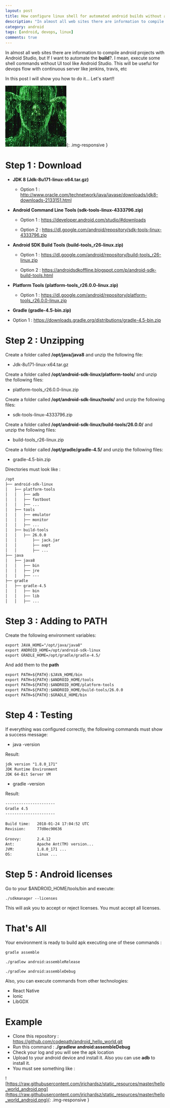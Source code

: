 ```yaml
---
layout: post
title: How configure linux shell for automated android builds without android studio
description: "In almost all web sites there are information to compile android projects with Android Studio..."
category: android
tags: [android, devops, linux]
comments: true  
---
```


In almost all web sites there are information to compile android projects with Android Studio, but If I want to automate the **build**?. I mean, execute some shell commands without UI tool like Android Studio. This will be useful for devops flow with continuous server like jenkins, travis, etc

In this post I will show you how to do it... Let's start!!

![neo-shell-face](https://raw.githubusercontent.com/jrichardsz/static_resources/master/neo-shell-face.png){: .img-responsive }

# Step 1 : Download

- **JDK 8 (Jdk-8u171-linux-x64.tar.gz)**

  - Option 1 : http://www.oracle.com/technetwork/java/javase/downloads/jdk8-downloads-2133151.html

- **Android Command Line Tools (sdk-tools-linux-4333796.zip)**

  - Option 1 : https://developer.android.com/studio/#downloads

  - Option 2 : https://dl.google.com/android/repository/sdk-tools-linux-4333796.zip

- **Android SDK Build Tools (build-tools_r26-linux.zip)**

  - Option 1 : https://dl.google.com/android/repository/build-tools_r26-linux.zip

  - Option 2 : https://androidsdkoffline.blogspot.com/p/android-sdk-build-tools.html

- **Platform Tools (platform-tools_r26.0.0-linux.zip)**

  - Option 1 : https://dl.google.com/android/repository/platform-tools_r26.0.0-linux.zip


- **Gradle (gradle-4.5-bin.zip)**

- Option 1 : https://downloads.gradle.org/distributions/gradle-4.5-bin.zip

# Step 2 : Unzipping

Create a folder called **/opt/java/java8** and unzip the following file:

- Jdk-8u171-linux-x64.tar.gz

Create a folder called **/opt/android-sdk-linux/platform-tools/** and unzip the following files:

- platform-tools_r26.0.0-linux.zip

Create a folder called **/opt/android-sdk-linux/tools/** and unzip the following files:
- sdk-tools-linux-4333796.zip

Create a folder called **/opt/android-sdk-linux/build-tools/26.0.0/** and unzip the following files:
- build-tools_r26-linux.zip

Create a folder called **/opt/gradle/gradle-4.5/** and unzip the following files:
- gradle-4.5-bin.zip


Directories must look like :

```
/opt
├── android-sdk-linux
│   ├── platform-tools
│   │   ├── adb
│   │   ├── fastboot
│   │   ├── ...
│   ├── tools
│   │   ├── emulator
│   │   ├── monitor
│   │   ├── ...
│   ├── build-tools
│   │   ├── 26.0.0
│   │       ├── jack.jar
│   │       ├── aapt
│   │       ├── ...
├── java
│   ├── java8
│   │   ├── bin
│   │   ├── jre
│   │   ├── ---
├── gradle
│   ├── gradle-4.5
│   │   ├── bin
│   │   ├── lib
│   │   ├── ...

```

# Step 3 : Adding to PATH

Create the following environment variables:

```
export JAVA_HOME="/opt/java/java8"
export ANDROID_HOME=/opt/android-sdk-linux
export GRADLE_HOME=/opt/gradle/gradle-4.5/
```

And add them to the **path**

```
export PATH=${PATH}:$JAVA_HOME/bin
export PATH=${PATH}:$ANDROID_HOME/tools
export PATH=${PATH}:$ANDROID_HOME/platform-tools
export PATH=${PATH}:$ANDROID_HOME/build-tools/26.0.0
export PATH=${PATH}:$GRADLE_HOME/bin
```

# Step 4 : Testing

If everything was configured correctly, the following commands must show a success message:

- java -version

Result:

```
jdk version "1.8.0_171"
JDK Runtime Environment
JDK 64-Bit Server VM
```

- gradle -version

Result:

```
----------------------
Gradle 4.5
----------------------

Build time:   2018-01-24 17:04:52 UTC
Revision:     77d0ec90636

Groovy:       2.4.12
Ant:          Apache Ant(TM) version...
JVM:          1.8.0_171 ...
OS:           Linux ...
```

# Step 5 : Android licenses

Go to your $ANDROID_HOME/tools/bin and execute:

```
./sdkmanager --licenses
```

This will ask you to accept or reject licenses. You must accept all licenses.

# That's All

Your environment is ready to build apk executing one of these commands :

```
gradle assemble
```

```
./gradlew android:assembleRelease
```

```
./gradlew android:assembleDebug
```

Also, you can execute commands from other technologies:

- React Native
- Ionic
- LibGDX

# Example

- Clone this repository : https://github.com/codepath/android_hello_world.git
- Run this command : **./gradlew android:assembleDebug**
- Check your log and you will see the apk location
- Upload to your android device and install it. Also you can use **adb** to install it.
- You must see something like :

![https://raw.githubusercontent.com/jrichardsz/static_resources/master/hello_world_android.png](https://raw.githubusercontent.com/jrichardsz/static_resources/master/hello_world_android.png){: .img-responsive }

